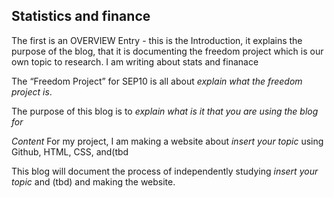 ## Statistics and finance
The first is an OVERVIEW Entry - this is the Introduction, it explains the purpose of the blog, that it is documenting the freedom project which is our own topic to research. I am writing about stats and finanace

The “Freedom Project” for SEP10 is all about _explain what the freedom project is_.

The purpose of this blog is to _explain what is it that you are using the blog for_

*Content*
For my project, I am making a website about _insert your topic_ using Github, HTML, CSS, and(tbd

This blog will document the process of independently studying _insert your topic_ and (tbd) and making the website.